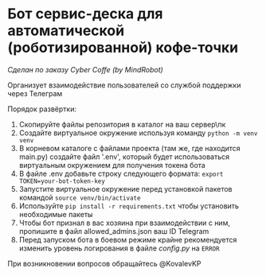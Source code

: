 # Бот сервис-деска для автоматической (роботизированной) кофе-точки
_Сделан по заказу Cyber Coffe (by MindRobot)_

Организует взаимодействие пользователей со службой поддержки через Телеграм

Порядок развёртки:
1. Скопируйте файлы репозитория в каталог на ваш сервер\пк
2. Создайте виртуальное окружение используя команду `python -m venv venv`
3. В корневом каталоге с файлами проекта (там же, где находится main.py) создайте файл '.env', 
   который будет использоваться виртуальным окружением для получения токена бота
4. В файле .env добавьте строку следующего формата: `export TOKEN=your-bot-token-key`
5. Запустите виртуальное окружение перед установкой пакетов командой `source venv/bin/activate` 
6. Используйте `pip install -r requirements.txt` чтобы установить необходимые пакеты
7. Чтобы бот признал в вас хозяина при взаимодействии с ним, пропишите в файл allowed_admins.json ваш ID Telegram
8. Перед запуском бота в боевом режиме крайне рекомендуется изменить уровень логирования в файле _config.py_ на `ERROR`

При возникновении вопросов обращайтесь @KovalevKP